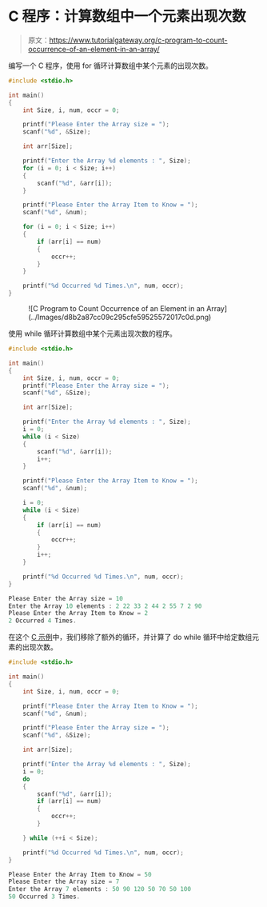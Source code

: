 # C 程序：计算数组中一个元素出现次数

> 原文：<https://www.tutorialgateway.org/c-program-to-count-occurrence-of-an-element-in-an-array/>

编写一个 C 程序，使用 for 循环计算数组中某个元素的出现次数。

```c
#include <stdio.h>

int main()
{
	int Size, i, num, occr = 0;

	printf("Please Enter the Array size = ");
	scanf("%d", &Size);

	int arr[Size];

	printf("Enter the Array %d elements : ", Size);
	for (i = 0; i < Size; i++)
	{
		scanf("%d", &arr[i]);
	}

	printf("Please Enter the Array Item to Know = ");
	scanf("%d", &num);

	for (i = 0; i < Size; i++)
	{
		if (arr[i] == num)
		{
			occr++;
		}
	}

	printf("%d Occurred %d Times.\n", num, occr);
}
```

<figure class="wp-block-image size-large">![C Program to Count Occurrence of an Element in an Array](../Images/d8b2a87cc09c295cfe59525572017c0d.png)</figure>

使用 while 循环计算数组中某个元素出现次数的程序。

```c
#include <stdio.h>

int main()
{
	int Size, i, num, occr = 0;
	printf("Please Enter the Array size = ");
	scanf("%d", &Size);

	int arr[Size];

	printf("Enter the Array %d elements : ", Size);
	i = 0;
	while (i < Size)
	{
		scanf("%d", &arr[i]);
		i++;
	}

	printf("Please Enter the Array Item to Know = ");
	scanf("%d", &num);

	i = 0;
	while (i < Size)
	{
		if (arr[i] == num)
		{
			occr++;
		}
		i++;
	}

	printf("%d Occurred %d Times.\n", num, occr);
}
```

```c
Please Enter the Array size = 10
Enter the Array 10 elements : 2 22 33 2 44 2 55 7 2 90
Please Enter the Array Item to Know = 2
2 Occurred 4 Times.
```

在这个 [C 示例](https://www.tutorialgateway.org/c-programming-examples/)中，我们移除了额外的循环，并计算了 do while 循环中给定数组元素的出现次数。

```c
#include <stdio.h>

int main()
{
	int Size, i, num, occr = 0;

	printf("Please Enter the Array Item to Know = ");
	scanf("%d", &num);

	printf("Please Enter the Array size = ");
	scanf("%d", &Size);

	int arr[Size];

	printf("Enter the Array %d elements : ", Size);
	i = 0;
	do
	{
		scanf("%d", &arr[i]);
		if (arr[i] == num)
		{
			occr++;
		}

	} while (++i < Size);

	printf("%d Occurred %d Times.\n", num, occr);
}
```

```c
Please Enter the Array Item to Know = 50
Please Enter the Array size = 7
Enter the Array 7 elements : 50 90 120 50 70 50 100
50 Occurred 3 Times.
```